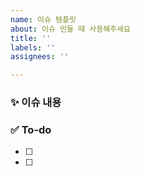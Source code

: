 ```yaml
---
name: 이슈 템플릿
about: 이슈 만들 때 사용해주세요
title: ''
labels: ''
assignees: ''

---
```


### ✨ 이슈 내용


### ✅ To-do
- [ ]
- [ ]
